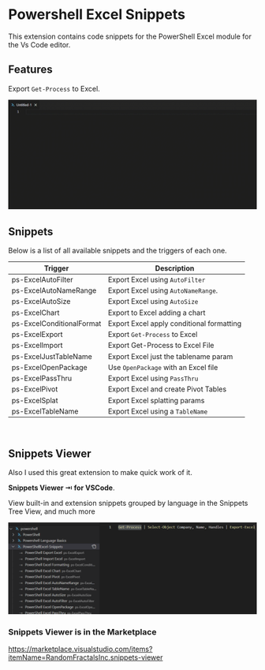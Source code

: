 # Powershell Excel Snippets

This extension contains code snippets for the PowerShell Excel module for the Vs Code editor.
## Features

Export `Get-Process` to Excel.

![](images/PowerShellExcelSnippetsExportGetProcess.gif)

## Snippets

Below is a list of all available snippets and the triggers of each one.

|Trigger|Description|
|---|---|
|ps-ExcelAutoFilter|Export Excel using `AutoFilter`|
|ps-ExcelAutoNameRange|Export Excel using `AutoNameRange`.|
|ps-ExcelAutoSize|Export Excel using `AutoSize`|
|ps-ExcelChart|Export to Excel adding a chart|
|ps-ExcelConditionalFormat|Export Excel apply conditional formatting|
|ps-ExcelExport|Export `Get-Process` to Excel|
|ps-ExcelImport|Export Get-Process to Excel File|
|ps-ExcelJustTableName|Export Excel just the tablename param|
|ps-ExcelOpenPackage|Use `OpenPackage` with an Excel file |
|ps-ExcelPassThru|Export Excel using `PassThru`|
|ps-ExcelPivot|Export Excel and create Pivot Tables|
|ps-ExcelSplat|Export Excel splatting params|
|ps-ExcelTableName|Export Excel using a `TableName`|


<br/>

## Snippets Viewer

Also I used this great extension to make quick work of it.

**Snippets Viewer ⇥ for VSCode**.

View built-in and extension snippets grouped by language in the Snippets Tree View, and much more

![](images/SnippetsViewer.png)

### Snippets Viewer is in the Marketplace

https://marketplace.visualstudio.com/items?itemName=RandomFractalsInc.snippets-viewer